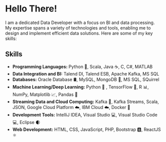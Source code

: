 # Hello There! 

I am a dedicated Data Developer with a focus on BI and data processing. My expertise spans a variety of technologies and tools, enabling me to design and implement efficient data solutions. Here are some of my key skills:

## Skills

- **Programming Languages:** Python 🐍, Scala, Java ☕, C, C#, MATLAB
- **Data Integration and BI:** Talend DI, Talend ESB, Apache Kafka, MS SQL
- **Databases:** Oracle Database 🛢️, MySQL, MongoDB 🍃, MS SQL, SQuirrel
- **Machine Learning/Deep Learning:** Python 🐍 , TensorFlow 🤖, R 📊, NumPy, Matplotlib 📈, Pandas 🐼
- **Streaming Data and Cloud Computing:** Kafka 🚀, Kafka Streams, Scala, JSON, Google Cloud Platform ☁️, IBM Cloud ☁️, Docker 🐳
- **Development Tools:** IntelliJ IDEA, Visual Studio 💻, Visual Studio Code 💻, Eclipse 🌒
- **Web Development:** HTML, CSS, JavaScript, PHP, Bootstrap 🅱️, ReactJS ⚛️   

